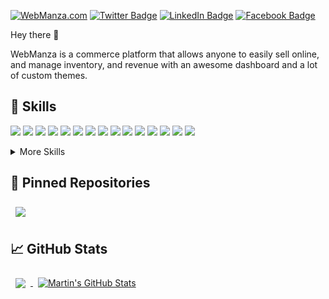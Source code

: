 [![WebManza.com](https://badges.pufler.dev/visits/braydoncoyer/braydoncoyer)](https://webmanza.com/)
[![Twitter Badge](https://img.shields.io/badge/Twitter-Profile-informational?style=flat&logo=twitter&logoColor=white&color=1CA2F1)](https://webmanza.com)
[![LinkedIn Badge](https://img.shields.io/badge/LinkedIn-Profile-informational?style=flat&logo=linkedin&logoColor=white&color=0D76A8)](https://www.linkedin.com/in/braydon-coyer/)
[![Facebook Badge](https://img.shields.io/badge/Facebook-Profile-informational?style=flat&logo=facebook&logoColor=white&color=black)](https://www.facebook.com/WebManza.bd)

Hey there 👋

WebManza is a commerce platform that allows anyone to easily sell online, and manage inventory, and revenue with an awesome dashboard and a lot of custom themes.


## 💼 Skills

![](https://img.shields.io/badge/Code-Angular-informational?style=flat&logo=angular&logoColor=white&color=4AB197) ![](https://img.shields.io/badge/Code-Ionic-informational?style=flat&logo=ionic&logoColor=white&color=4AB197) ![](https://img.shields.io/badge/Code-React-informational?style=flat&logo=react&logoColor=white&color=4AB197) ![](https://img.shields.io/badge/Code-Redux-informational?style=flat&logo=Redux&logoColor=white&color=4AB197) ![](https://img.shields.io/badge/Code-Gatsby-informational?style=flat&logo=gatsby&logoColor=white&color=4AB197) ![](https://img.shields.io/badge/Code-JavaScript-informational?style=flat&logo=JavaScript&logoColor=white&color=4AB197) ![](https://img.shields.io/badge/Code-TypeScript-informational?style=flat&logo=TypeScript&logoColor=white&color=4AB197) ![](https://img.shields.io/badge/Code-GreenSock-informational?style=flat&logo=GreenSock&logoColor=white&color=4AB197) ![](https://img.shields.io/badge/Code-Java-informational?style=flat&logo=Java&logoColor=white&color=4AB197) ![](https://img.shields.io/badge/Code-SpringBoot-informational?style=flat&logo=Spring&logoColor=white&color=4AB197) ![](https://img.shields.io/badge/Code-CSharp-informational?style=flat&logo=c-sharp&logoColor=white&color=4AB197) ![](https://img.shields.io/badge/Code-.NET-informational?style=flat&logo=.net&logoColor=white&color=4AB197) ![](https://img.shields.io/badge/Code-SwiftUI-informational?style=flat&logo=swift&logoColor=white&color=4AB197) ![](https://img.shields.io/badge/Code-MongoDB-informational?style=flat&logo=MongoDB&logoColor=white&color=4AB197) ![](https://img.shields.io/badge/Code-MySQL-informational?style=flat&logo=MySQL&logoColor=white&color=4AB197)

<details>
<summary>More Skills</summary>
![](https://img.shields.io/badge/Style-CSS-informational?style=flat&logo=css3&logoColor=white&color=4AB197) ![](https://img.shields.io/badge/Style-Tailwind-informational?style=flat&logo=Tailwind-CSS&logoColor=white&color=4AB197) ![](https://img.shields.io/badge/Style-Sass-informational?style=flat&logo=Sass&logoColor=white&color=4AB197) ![](https://img.shields.io/badge/Style-Stylus-informational?style=flat&logo=Stylus&logoColor=white&color=4AB197) ![](https://img.shields.io/badge/Test-Jasmine-informational?style=flat&logo=Jasmine&logoColor=white&color=4AB197) ![](https://img.shields.io/badge/Test-Jest-informational?style=flat&logo=jest&logoColor=white&color=4AB197) ![](https://img.shields.io/badge/Test-Mocha-informational?style=flat&logo=Mocha&logoColor=white&color=4AB197) ![](https://img.shields.io/badge/Test-Cypress-informational?style=flat&logo=Cypress&logoColor=white&color=4AB197) ![](https://img.shields.io/badge/Test-Cypress-informational?style=flat&logo=Cypress&logoColor=white&color=4AB197) ![](https://img.shields.io/badge/Tools-Docker-informational?style=flat&logo=docker&logoColor=white&color=4AB197) ![](https://img.shields.io/badge/Tools-Pivotal-informational?style=flat&logo=Pivotal-Tracker&logoColor=white&color=4AB197) ![](https://img.shields.io/badge/Tools-NGINX-informational?style=flat&logo=nginx&logoColor=white&color=4AB197) ![](https://img.shields.io/badge/Tools-Netlify-informational?style=flat&logo=netlify&logoColor=white&color=4AB197) ![](https://img.shields.io/badge/Tools-Jenkins-informational?style=flat&logo=jenkins&logoColor=white&color=4AB197) ![](https://img.shields.io/badge/Tools-SonarQube-informational?style=flat&logo=SonarQube&logoColor=white&color=4AB197) ![](https://img.shields.io/badge/Tools-Actions-informational?style=flat&logo=github-actions&logoColor=white&color=4AB197) ![](https://img.shields.io/badge/Tools-NPM-informational?style=flat&logo=npm&logoColor=white&color=4AB197) ![](https://img.shields.io/badge/Tools-Postman-informational?style=flat&logo=Postman&logoColor=white&color=4AB197) ![](https://img.shields.io/badge/Tools-Photoshop-informational?style=flat&logo=Adobe-Photoshop&logoColor=white&color=4AB197) ![](https://img.shields.io/badge/Tools-Illustrator-informational?style=flat&logo=Adobe-Illustrator&logoColor=white&color=4AB197) ![](https://img.shields.io/badge/Tools-AdobeXD-informational?style=flat&logo=Adobe-XD&logoColor=white&color=4AB197) ![](https://img.shields.io/badge/Tools-GitHub-informational?style=flat&logo=GitHub&logoColor=white&color=4AB197) ![](https://img.shields.io/badge/Tools-GitLab-informational?style=flat&logo=GitLab&logoColor=white&color=4AB197) ![](https://img.shields.io/badge/Tools-Bitbucket-informational?style=flat&logo=Bitbucket&logoColor=white&color=4AB197) ![](https://img.shields.io/badge/Tools-Jira-informational?style=flat&logo=Jira-Software&logoColor=white&color=4AB197) ![](https://img.shields.io/badge/Tools-Clubhouse-informational?style=flat&logo=Clubhouse&logoColor=white&color=4AB197)
</details>


## 📌 Pinned Repositories
<a href="https://github.com/webmanza/webmanza.com">
  <img align="center" style="margin:0.5rem" src="https://github-readme-stats.vercel.app/api/pin/?username=braydoncoyer&repo=tailwindcss-v2-dark-mode-template&title_color=ffffff&text_color=c9cacc&icon_color=4AB197&bg_color=1A2B34" />
</a>


## &#x1f4c8; GitHub Stats
<a href="https://github.com/webmanza">
  <img align="center" style="margin:0.5rem" src="https://github-readme-stats.vercel.app/api/top-langs/?username=webmanza&hide=html,css&title_color=ffffff&text_color=c9cacc&icon_color=4AB197&bg_color=1A2B34" />
</a> <a href="https://github.com/webmanza">
  <img align="center" style="margin:0.5rem" src="https://github-readme-stats.vercel.app/api?username=webmanza&show_icons=true&line_height=27&count_private=true&title_color=ffffff&text_color=c9cacc&icon_color=4AB097&bg_color=1A2B34" alt="Martin's GitHub Stats" />
</a>
